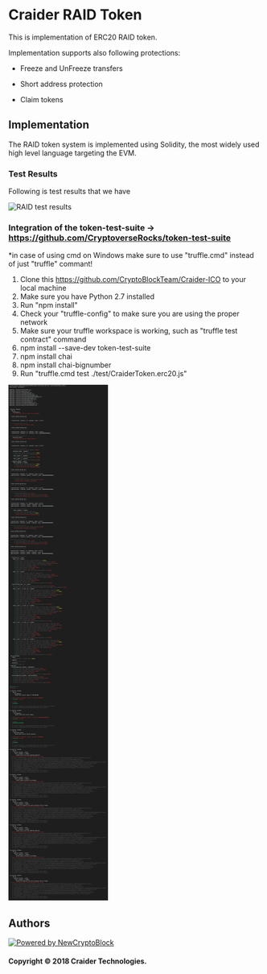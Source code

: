 # Craider RAID Token

This is implementation of ERC20 RAID token.

Implementation supports also following protections:

* Freeze and UnFreeze transfers

* Short address protection

* Claim tokens

## Implementation

The RAID token system is implemented using Solidity, the most widely used high level language targeting the EVM. 

### Test Results

Following is test results that we have

![RAID test results](docs/test-results.png)

### Integration of the token-test-suite -> https://github.com/CryptoverseRocks/token-test-suite

*in case of using cmd on Windows make sure to use "truffle.cmd" instead of just "truffle" commant!
  1. Clone this https://github.com/CryptoBlockTeam/Craider-ICO to your local machine
  2. Make sure you have Python 2.7 installed
  3. Run "npm install"
  4. Check your "truffle-config" to make sure you are using the proper network
  5. Make sure your truffle workspace is working, such as "truffle test contract" command
  6. npm install --save-dev token-test-suite
  7. npm install chai
  8. npm install chai-bignumber
  9. Run "truffle.cmd test ./test/CraiderToken.erc20.js"
  
![RAID token-test-suite results](docs/token-test-suite-results.png)

## Authors

[![Powered by NewCryptoBlock](images/newcryptoblock.png)](https://www.newcryptoblock.io)

#### Copyright © 2018 Craider Technologies.
